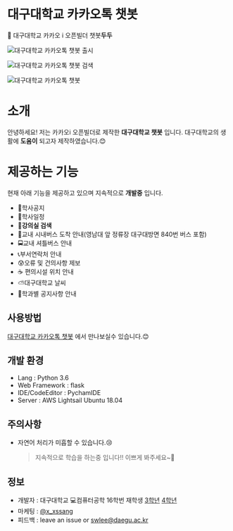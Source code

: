 # 대구대학교 카카오톡 챗봇

💬 대구대학교 카카오 i 오픈빌더 챗봇**두두**

![대구대학교 카카오톡 챗봇 출시](https://github.com/seungwook0417/DU_Kakaotalk_chatbot/blob/main/resource/01.jpg)

![대구대학교 카카오톡 챗봇 검색](https://github.com/seungwook0417/DU_Kakaotalk_chatbot/blob/main/resource/04.png)

![대구대학교 카카오톡 챗봇](https://github.com/seungwook0417/DU_Kakaotalk_chatbot/blob/main/resource/02.gif)
# 소개

안녕하세요!
저는 카카오i 오픈빌더로 제작한 **대구대학교 챗봇** 입니다. 
대구대학교의 생활에 **도움이** 되고자 제작하였습니다.😊

# 제공하는 기능
현재 아래 기능을 제공하고 있으며 지속적으로 **개발중** 입니다. 
- 📢학사공지
- 📅학사일정
- **🏫강의실 검색**
- 🚌교내 시내버스 도착 안내(영남대 앞 정류장 대구대방면 840번 버스 포함) 
- 🚍교내 셔틀버스 안내
- 📞부서연락처 안내
- 😰오류 및 건의사항 제보
- ☕ 편의시설 위치 안내
- ⛅대구대학교 날씨
- 🔗학과별 공지사항 안내

## 사용방법

 [대구대학교 카카오톡 챗봇](https://pf.kakao.com/_CqHaK/chat) 에서 만나보실수 있습니다.😊

## 개발 환경

- Lang : Python 3.6
- Web Framework : flask
-  IDE/CodeEditor : PychamIDE
- Server : AWS Lightsail Ubuntu 18.04

## 주의사항

- 자연어 처리가 미흡할 수 있습니다.😢
	> 지속적으로 학습을 하는중 입니다!!  이쁘게 봐주세요~🙏

## 정보

- 개발자 : 대구대학교 💻컴퓨터공학 16학번 재학생 [3학년](https://github.com/seungwook0417) [4학년](https://github.com/eogus65121)
- 마케팅 : [@x_xssang](https://www.instagram.com/x_xssang/)
- 피드백 : leave an issue or swlee@daegu.ac.kr
